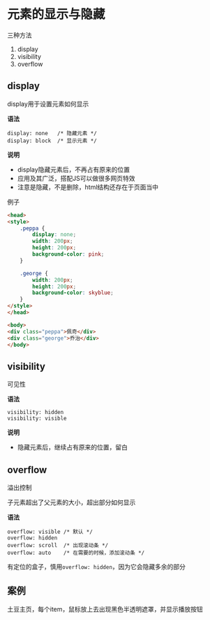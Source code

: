 # 元素的显示与隐藏

三种方法

1. display
2. visibility
3. overflow

## display

display用于设置元素如何显示

**语法**

```
display: none   /* 隐藏元素 */
display: block  /* 显示元素 */
```

**说明**

- display隐藏元素后，不再占有原来的位置
- 应用及其广泛，搭配JS可以做很多网页特效
- 注意是隐藏，不是删除，html结构还存在于页面当中

例子

```html
<head>
<style>
    .peppa {
        display: none;
        width: 200px;
        height: 200px;
        background-color: pink;
    }

    .george {
        width: 200px;
        height: 200px;
        background-color: skyblue;
    }
</style>
</head>

<body>
<div class="peppa">佩奇</div>
<div class="george">乔治</div>
</body>
```
## visibility

可见性

**语法**

```
visibility: hidden
visibility: visible
```

**说明**

- 隐藏元素后，继续占有原来的位置，留白


## overflow

溢出控制

子元素超出了父元素的大小，超出部分如何显示

**语法**

```
overflow: visible /* 默认 */
overflow: hidden
overflow: scroll  /* 出现滚动条 */
overflow: auto    /* 在需要的时候，添加滚动条 */
```

有定位的盒子，慎用`overflow: hidden`，因为它会隐藏多余的部分

## 案例

土豆主页，每个item，鼠标放上去出现黑色半透明遮罩，并显示播放按钮
